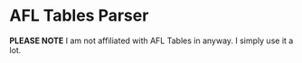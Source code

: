 # AFL Tables Parser

__PLEASE NOTE__ I am not affiliated with AFL Tables in anyway. I simply use it a lot.

